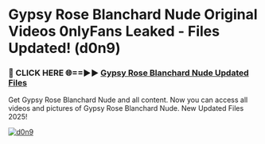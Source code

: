 # Gypsy Rose Blanchard Nude Original Videos 0nlyFans Leaked - Files Updated! (d0n9)

<h3>🔴 CLICK HERE 🌐==►► <a href="https://tinyurl.com/52m3yx9h" rel="nofollow">Gypsy Rose Blanchard Nude Updated Files</a></h3>

Get Gypsy Rose Blanchard Nude and all content. Now you can access all videos and pictures of Gypsy Rose Blanchard Nude. New Updated Files 2025!

[![d0n9](https://i.imgur.com/TnHtlc8.gif)](https://tinyurl.com/52m3yx9h)
